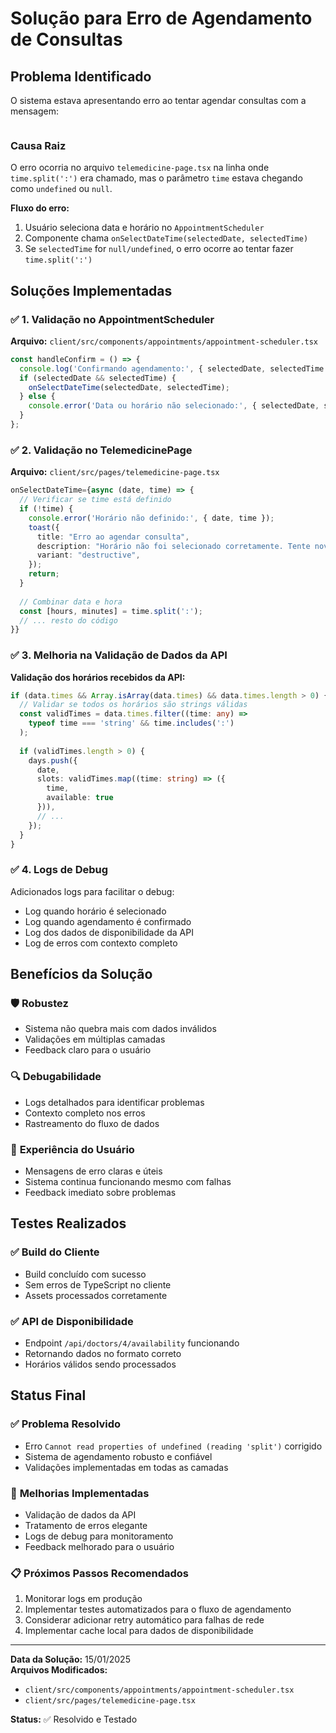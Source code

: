 # Solução para Erro de Agendamento de Consultas

## Problema Identificado

O sistema estava apresentando erro ao tentar agendar consultas com a mensagem:
```TypeError: Cannot read properties of undefined (reading 'split')
```

### Causa Raiz

O erro ocorria no arquivo `telemedicine-page.tsx` na linha onde `time.split(':')` era chamado, mas o parâmetro `time` estava chegando como `undefined` ou `null`.

**Fluxo do erro:**
1. Usuário seleciona data e horário no `AppointmentScheduler`
2. Componente chama `onSelectDateTime(selectedDate, selectedTime)`
3. Se `selectedTime` for `null/undefined`, o erro ocorre ao tentar fazer `time.split(':')`

## Soluções Implementadas

### ✅ 1. Validação no AppointmentScheduler

**Arquivo:** `client/src/components/appointments/appointment-scheduler.tsx`

```typescript
const handleConfirm = () => {
  console.log('Confirmando agendamento:', { selectedDate, selectedTime });
  if (selectedDate && selectedTime) {
    onSelectDateTime(selectedDate, selectedTime);
  } else {
    console.error('Data ou horário não selecionado:', { selectedDate, selectedTime });
  }
};
```

### ✅ 2. Validação no TelemedicinePage

**Arquivo:** `client/src/pages/telemedicine-page.tsx`

```typescript
onSelectDateTime={async (date, time) => {
  // Verificar se time está definido
  if (!time) {
    console.error('Horário não definido:', { date, time });
    toast({
      title: "Erro ao agendar consulta",
      description: "Horário não foi selecionado corretamente. Tente novamente.",
      variant: "destructive",
    });
    return;
  }
  
  // Combinar data e hora
  const [hours, minutes] = time.split(':');
  // ... resto do código
}}
```

### ✅ 3. Melhoria na Validação de Dados da API

**Validação dos horários recebidos da API:**

```typescript
if (data.times && Array.isArray(data.times) && data.times.length > 0) {
  // Validar se todos os horários são strings válidas
  const validTimes = data.times.filter((time: any) => 
    typeof time === 'string' && time.includes(':')
  );
  
  if (validTimes.length > 0) {
    days.push({
      date,
      slots: validTimes.map((time: string) => ({
        time,
        available: true
      })),
      // ...
    });
  }
}
```

### ✅ 4. Logs de Debug

Adicionados logs para facilitar o debug:
- Log quando horário é selecionado
- Log quando agendamento é confirmado
- Log dos dados de disponibilidade da API
- Log de erros com contexto completo

## Benefícios da Solução

### 🛡️ **Robustez**
- Sistema não quebra mais com dados inválidos
- Validações em múltiplas camadas
- Feedback claro para o usuário

### 🔍 **Debugabilidade**
- Logs detalhados para identificar problemas
- Contexto completo nos erros
- Rastreamento do fluxo de dados

### 👤 **Experiência do Usuário**
- Mensagens de erro claras e úteis
- Sistema continua funcionando mesmo com falhas
- Feedback imediato sobre problemas

## Testes Realizados

### ✅ Build do Cliente
- Build concluído com sucesso
- Sem erros de TypeScript no cliente
- Assets processados corretamente

### ✅ API de Disponibilidade
- Endpoint `/api/doctors/4/availability` funcionando
- Retornando dados no formato correto
- Horários válidos sendo processados

## Status Final

### ✅ **Problema Resolvido**
- Erro `Cannot read properties of undefined (reading 'split')` corrigido
- Sistema de agendamento robusto e confiável
- Validações implementadas em todas as camadas

### 🔧 **Melhorias Implementadas**
- Validação de dados da API
- Tratamento de erros elegante
- Logs de debug para monitoramento
- Feedback melhorado para o usuário

### 📋 **Próximos Passos Recomendados**
1. Monitorar logs em produção
2. Implementar testes automatizados para o fluxo de agendamento
3. Considerar adicionar retry automático para falhas de rede
4. Implementar cache local para dados de disponibilidade

---

**Data da Solução:** 15/01/2025  
**Arquivos Modificados:**
- `client/src/components/appointments/appointment-scheduler.tsx`
- `client/src/pages/telemedicine-page.tsx`

**Status:** ✅ Resolvido e Testado 